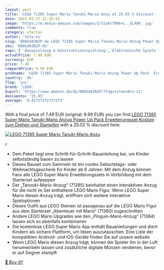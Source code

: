 ```yaml
---
layout: post
title: 'LEGO 71385 Super Mario Tanuki-Mario Anzu at 25.03 % discount'
date: 2021-03-17 21:35:53
image: 'https://m.media-amazon.com/images/I/51oktfDRA+L._SL400_.jpg'
comments: true
category: ofertas
author: 'tole.es'
slug: 'B08G483N2P-de LEGO 71385 Super Mario Tanuki-Mario Anzug Power Up Pack...'
sku: 'B08G483N2P-de'
tags: [ 'Bauspielzeug & Konstruktionsspielzeug','Elektronische Spiele für Kinder','Hobbys','Kinder-Rollenspiele','Kinderspielfiguren & -fahrzeuge','Küchenspielzeug','Sammelfiguren','Sammelfiguren & Requisiten','Spiele','Spielfiguren- & Fahrzeugsets für Kinder','Spielfiguren-Spielesets für Kinder','Spielzeug','Spielzeug-Lebensmittel','lego', ]
actualPrice: 7.49 EUR
currency: EUR
price: 7.49
comparePrice: 9.99 EUR
prodname: 'LEGO 71385 Super Mario Tanuki-Mario Anzug Power Up Pack  Erweiterungsset  Kostüm zum Drehen und Stampfen'
country: 'de'
flag: '🇩🇪'
brand: 'LEGO'
buyurl: 'https://www.amazon.de/dp/B08G483N2P/?tag=tolees0ca-21'
descuento: '25.03'
average: '9.41727272727273'
---
```


With a final price of 7.49 EUR (original: 9.99 EUR) you can find [LEGO 71385 Super Mario Tanuki-Mario Anzug Power Up Pack  Erweiterungsset  Kostüm zum Drehen und Stampfen](https://www.amazon.de/dp/B08G483N2P/?tag=tolees0ca-21) with a  25.03 % discount here:

[![LEGO 71385 Super Mario Tanuki-Mario Anzu](https://m.media-amazon.com/images/I/51oktfDRA+L._SL400_.jpg)](https://www.amazon.de/dp/B08G483N2P/?tag=tolees0ca-21)

ℹ️:

- Dem Paket liegt eine Schritt-für-Schritt-Bauanleitung bei, um Kinder selbstständig bauen zu lassen
- Dieses Bauset zum Sammeln ist ein cooles Geburtstags- oder Weihnachtsgeschenk für Kinder ab 6 Jahren. Mit dem Anzug können Fans alle LEGO Super Mario Erweiterungssets in Verbindung mit dem Starterset aufpeppen
- Der „Tanooki-Mario-Anzug“ (71385) beinhaltet einen interaktiven Anzug für die nicht im Set enthaltene LEGO Mario Figur. Wenn LEGO Super Mario diesen Anzug trägt, eröffnen sich weitere interaktive Spieloptionen
- Dieses Outfit aus LEGO Steinen ist passgenau auf die LEGO Mario Figur aus dem Starterset „Abenteuer mit Mario“ (71360) zugeschnitten
- Andere LEGO Mario Upgrades wie den „Pinguin-Mario-Anzug“ (71384) lassen sich so ebenfalls kombinieren
- Die kostenlose LEGO Super Mario App enthält Bauanleitungen und dient Kindern als sichere Plattform, um Ideen auszutauschen. Eine Liste der kompatiblen Android- und iOS-Geräte finden Sie auf unsere website
- Wenn LEGO Mario diesen Anzug trägt, können die Spieler ihn in der Luft herumwirbeln lassen und zusätzliche digitale Münzen verdienen, bevor er auf Gegner stampft

[🛒 Buy it!!](https://www.amazon.de/dp/B08G483N2P/?tag=tolees0ca-21)
